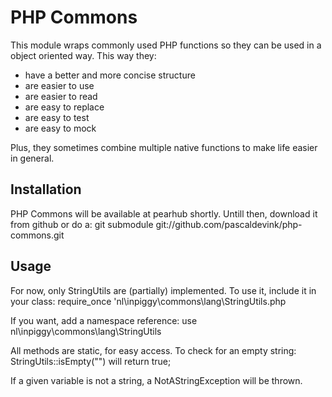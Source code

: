 PHP Commons
===========

This module wraps commonly used PHP functions so they can be used in a object oriented way.
This way they:
 * have a better and more concise structure
 * are easier to use
 * are easier to read
 * are easy to replace
 * are easy to test
 * are easy to mock

Plus, they sometimes combine multiple native functions to make life easier in general.

Installation
------------

PHP Commons will be available at pearhub shortly. Untill then, download it from github or do a:
    git submodule git://github.com/pascaldevink/php-commons.git

Usage
-----

For now, only StringUtils are (partially) implemented.
To use it, include it in your class:
    require_once 'nl\inpiggy\commons\lang\StringUtils.php

If you want, add a namespace reference:
    use nl\inpiggy\commons\lang\StringUtils

All methods are static, for easy access. To check for an empty string:
    StringUtils::isEmpty("")
will return true;

If a given variable is not a string, a NotAStringException will be thrown.

